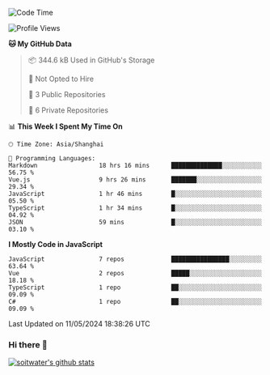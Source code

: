 <!--START_SECTION:waka-->
![Code Time](http://img.shields.io/badge/Code%20Time-3%2C444%20hrs%2055%20mins-blue)

![Profile Views](http://img.shields.io/badge/Profile%20Views-0-blue)

**🐱 My GitHub Data** 

> 📦 344.6 kB Used in GitHub's Storage 
 > 
> 🚫 Not Opted to Hire
 > 
> 📜 3 Public Repositories 
 > 
> 🔑 6 Private Repositories 
 > 
📊 **This Week I Spent My Time On** 

```text
🕑︎ Time Zone: Asia/Shanghai

💬 Programming Languages: 
Markdown                 18 hrs 16 mins      ██████████████░░░░░░░░░░░   56.75 % 
Vue.js                   9 hrs 26 mins       ███████░░░░░░░░░░░░░░░░░░   29.34 % 
JavaScript               1 hr 46 mins        █░░░░░░░░░░░░░░░░░░░░░░░░   05.50 % 
TypeScript               1 hr 34 mins        █░░░░░░░░░░░░░░░░░░░░░░░░   04.92 % 
JSON                     59 mins             █░░░░░░░░░░░░░░░░░░░░░░░░   03.10 % 
```

**I Mostly Code in JavaScript** 

```text
JavaScript               7 repos             ████████████████░░░░░░░░░   63.64 % 
Vue                      2 repos             █████░░░░░░░░░░░░░░░░░░░░   18.18 % 
TypeScript               1 repo              ██░░░░░░░░░░░░░░░░░░░░░░░   09.09 % 
C#                       1 repo              ██░░░░░░░░░░░░░░░░░░░░░░░   09.09 % 
```




 Last Updated on 11/05/2024 18:38:26 UTC
<!--END_SECTION:waka-->

### Hi there 👋
[![soitwater's github stats](https://github-readme-stats.vercel.app/api?username=soitwater)](https://github.com/soitwater/github-readme-stats)
